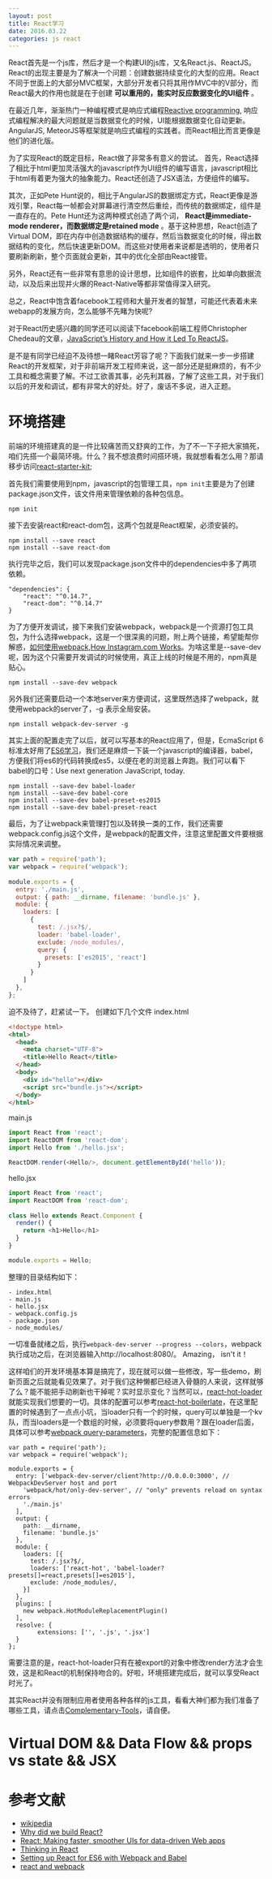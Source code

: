 ```yaml
---
layout: post
title: React学习
date: 2016.03.22
categories: js react
---
```


React首先是一个js库，然后才是一个构建UI的js库，又名React.js、ReactJS。React的出现主要是为了解决一个问题：创建数据持续变化的大型的应用。React不同于世面上的大部分MVC框架，大部分开发者只将其用作MVC中的V部分，而React最大的作用也就是在于创建 **可以重用的，能实时反应数据变化的UI组件** 。

在最近几年，渐渐热门一种编程模式是响应式编程[Reactive programming](https://en.wikipedia.org/wiki/Reactive_programming), 响应式编程解决的最大问题就是当数据变化的时候，UI能根据数据变化自动更新。AngularJS, MeteorJS等框架就是响应式编程的实践者。而React相比而言更像是他们的进化版。

为了实现React的既定目标，React做了非常多有意义的尝试。
首先，React选择了相比于html更加灵活强大的javascript作为UI组件的编写语言，javascript相比于html有着更为强大的抽象能力。React还创造了JSX语法，方便组件的编写。

其次，正如Pete Hunt说的，相比于AngularJS的数据绑定方式，React更像是游戏引擎，React每一帧都会对屏幕进行清空然后重绘，而传统的数据绑定，组件是一直存在的。Pete Hunt还为这两种模式创造了两个词， **React是immediate-mode renderer，而数据绑定是retained mode** 。基于这种思想，React创造了Virtual DOM，即在内存中创造数据结构的缓存，然后当数据变化的时候，得出数据结构的变化，然后快速更新DOM。而这些对使用者来说都是透明的，使用者只要刷新刷新，整个页面就会更新，其中的优化全部由React接管。

另外，React还有一些非常有意思的设计思想，比如组件的嵌套，比如单向数据流动，以及后来出现并火爆的React-Native等都非常值得深入研究。

总之，React中饱含着facebook工程师和大量开发者的智慧，可能还代表着未来webapp的发展方向，怎么能够不先睹为快呢?

对于React历史感兴趣的同学还可以阅读下facebook前端工程师Christopher Chedeau的文章，[JavaScript’s History and How it Led To ReactJS](http://thenewstack.io/javascripts-history-and-how-it-led-to-reactjs/)。

是不是有同学已经迫不及待想一睹React芳容了呢？下面我们就来一步一步搭建React的开发框架，对于非前端开发工程师来说，这一部分还是挺麻烦的，有不少工具和概念需要了解。不过工欲善其事，必先利其器，了解了这些工具，对于我们以后的开发和调试，都有非常大的好处。好了，废话不多说，进入正题。

# 环境搭建
前端的环境搭建真的是一件比较痛苦而又舒爽的工作，为了不一下子把大家搞死，咱们先搭一个最简环境。什么？我不想浪费时间搭环境，我就想看看怎么用？那请移步访问[react-starter-kit](https://github.com/kriasoft/react-starter-kit);


首先我们需要使用到npm，javascript的包管理工具，`npm init`主要是为了创建package.json文件，该文件用来管理依赖的各种包信息。
```shell
npm init
```

接下去安装react和react-dom包，这两个包就是React框架，必须安装的。
```shell
npm install --save react
npm install --save react-dom
```
执行完毕之后，我们可以发现package.json文件中的dependencies中多了两项依赖。
```shell
"dependencies": {
    "react": "^0.14.7",
    "react-dom": "^0.14.7"
}
```

为了方便开发调试，接下来我们安装webpack，webpack是一个资源打包工具包，为什么选择webpack，这是一个很深奥的问题，附上两个链接，希望能帮你解惑，[如何使用webpack](https://github.com/petehunt/webpack-howto),[How Instagram.com Works](https://www.youtube.com/watch?v=VkTCL6Nqm6Y)。为啥这里是--save-dev呢，因为这个只需要开发调试的时候使用，真正上线的时候是不用的，npm真是贴心。
```shell
npm install --save-dev webpack
```

另外我们还需要启动一个本地server来方便调试，这里既然选择了webpack，就使用webpack的server了，-g 表示全局安装。
```shell
npm install webpack-dev-server -g
```

其实上面的配置走完了以后，就可以写基本的React应用了，但是，EcmaScript 6标准太好用了[ES6学习](http://es6.ruanyifeng.com/)，我们还是麻烦一下装一个javascript的编译器，babel，方便我们将es6的代码转换成es5，以便在老的浏览器上奔跑。我们可以看下babel的口号：Use next generation JavaScript, today.
```shell
npm install --save-dev babel-loader
npm install --save-dev babel-core
npm install --save-dev babel-preset-es2015
npm install --save-dev babel-preset-react
```

最后，为了让webpack来管理打包以及转换一类的工作，我们还需要webpack.config.js这个文件，是webpack的配置文件，注意这里配置文件要根据实际情况来调整。
```js
var path = require('path');
var webpack = require('webpack');
 
module.exports = {
  entry: './main.js',
  output: { path: __dirname, filename: 'bundle.js' },
  module: {
    loaders: [
      {
        test: /.jsx?$/,
        loader: 'babel-loader',
        exclude: /node_modules/,
        query: {
          presets: ['es2015', 'react']
        }
      }
    ]
  },
};
```

迫不及待了，赶紧试一下。
创建如下几个文件
index.html
```html
<!doctype html>
<html>
  <head>
    <meta charset="UTF-8">
    <title>Hello React</title>
  </head>
  <body>
    <div id="hello"></div>
    <script src="bundle.js"></script>
  </body>
</html>
```

main.js
```js
import React from 'react';
import ReactDOM from 'react-dom';
import Hello from './hello.jsx';

ReactDOM.render(<Hello/>, document.getElementById('hello'));

```

hello.jsx
```js
import React from 'react';
import ReactDOM from 'react-dom';
 
class Hello extends React.Component {
  render() {
    return <h1>Hello</h1>
  }
}

module.exports = Hello;
```

整理的目录结构如下：
```
- index.html
- main.js
- hello.jsx
- webpack.config.js
- package.json
- node_modules/
```

一切准备就绪之后，执行`webpack-dev-server --progress --colors`，webpack执行成功之后，在浏览器输入http://localhost:8080/。
Amazing， isn't it！

这样咱们的开发环境基本算是搞完了，现在就可以做一些修改，写一些demo，刷新页面之后就能看见效果了。对于我们这种懒都已经进入骨髓的人来说，这样就够了么？能不能把手动刷新也干掉呢？实时显示变化？当然可以，[react-hot-loader](http://gaearon.github.io/react-hot-loader/getstarted/)就能实现我们想要的一切。具体的配置可以参考[react-hot-boilerlate](https://github.com/gaearon/react-hot-boilerplate)，在这里配置的时候遇到了一点点小坑，当loader只有一个的时候，query可以单独是一个kv队，而当loaders是一个数组的时候，必须要将query参数用？跟在loader后面，具体可以参考[webpack query-parameters](http://webpack.github.io/docs/using-loaders.html#query-parameters)，完整的配置信息如下：
```shell
var path = require('path');
var webpack = require('webpack');

module.exports = {
  entry: ['webpack-dev-server/client?http://0.0.0.0:3000', // WebpackDevServer host and port
    'webpack/hot/only-dev-server', // "only" prevents reload on syntax errors
    './main.js'
  ],
  output: {
    path: __dirname,
    filename: 'bundle.js'
  },
  module: {
    loaders: [{
      test: /.jsx?$/,
      loaders: ['react-hot', 'babel-loader?presets[]=react,presets[]=es2015'],
      exclude: /node_modules/,
    }]
  },
  plugins: [
    new webpack.HotModuleReplacementPlugin()
  ],
  resolve: {
        extensions: ['', '.js', '.jsx']
  }
};
```
需要注意的是，react-hot-loader只有在被export的对象中修改render方法才会生效，这是和React的机制保持吻合的。好啦，环境搭建完成后，就可以享受React时光了。

其实React并没有限制应用者使用各种各样的js工具，看看大神们都为我们准备了哪些工具，请点击[Complementary-Tools](https://github.com/facebook/react/wiki/Complementary-Tools)，请自便。

# Virtual DOM && Data Flow && props vs state && JSX

# 参考文献
+ [wikipedia](https://en.wikipedia.org/wiki/React_(JavaScript_library))
+ [Why did we build React?](https://facebook.github.io/react/blog/2013/06/05/why-react.html)
+ [React: Making faster, smoother UIs for data-driven Web apps](http://www.infoworld.com/article/2608181/javascript/react--making-faster--smoother-uis-for-data-driven-web-apps.html)
+ [Thinking in React](http://facebook.github.io/react/docs/thinking-in-react.html)
+ [Setting up React for ES6 with Webpack and Babel](https://www.twilio.com/blog/2015/08/setting-up-react-for-es6-with-webpack-and-babel-2.html)
+ [react and webpack](http://www.infoq.com/cn/articles/react-and-webpack)